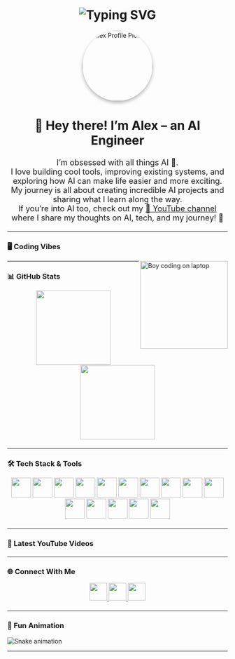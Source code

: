 <!-- Typing Animation Header -->
<h1 align="center">
  <img src="https://readme-typing-svg.herokuapp.com?font=Fira+Code&pause=1000&color=FF0000&center=true&vCenter=true&width=600&lines=AI+Engineer+%7C+Tech+Enthusiast+%7C+Builder;Sharing+AI+Projects+%26+Ideas;Exploring+How+AI+Shapes+the+Future" alt="Typing SVG" />
</h1>

<!-- Profile Picture + Intro -->
<div align="center">
  <img src="https://github.com/Alexmarco18.png" width="160" style="border-radius: 50%; box-shadow: 0px 4px 8px rgba(0,0,0,0.3);" alt="Alex Profile Picture"/>
</div>

<h2 align="center" style="font-size: 28px;">👋 Hey there! I’m <strong>Alex</strong> – an AI Engineer</h2>

<p align="center" style="font-size: 18px;">
I’m obsessed with all things AI 🤖.<br>
I love building cool tools, improving existing systems, and exploring how AI can make life easier and more exciting.<br>
My journey is all about creating incredible AI projects and sharing what I learn along the way.<br>
If you’re into AI too, check out my <a href="https://bit.ly/KodIQ" target="_blank">🎥 YouTube channel</a> where I share my thoughts on AI, tech, and my journey! 🚀
</p>

<hr style="margin: 20px 0;">

### 🖥️ Coding Vibes  

<img align="right" height="200" src="https://media.giphy.com/media/qgQUggAC3Pfv687qPC/giphy.gif" alt="Boy coding on laptop" />

---

### 📊 GitHub Stats  

<div align="center">
  <img src="https://github-readme-stats.vercel.app/api?username=Alexmarco18&show_icons=true&theme=dracula&count_private=true" height="170" />
  <img src="https://github-readme-stats.vercel.app/api/top-langs?username=Alexmarco18&layout=compact&langs_count=6&theme=dracula" height="170" />
</div>

<hr style="margin: 20px 0;">

### 🛠️ Tech Stack & Tools  

<div align="center">
  <img src="https://cdn.jsdelivr.net/gh/devicons/devicon/icons/react/react-original.svg" height="45" />
  <img src="https://cdn.jsdelivr.net/gh/devicons/devicon/icons/python/python-original.svg" height="45" />
  <img src="https://cdn.jsdelivr.net/gh/devicons/devicon/icons/azure/azure-original.svg" height="45" />
  <img src="https://cdn.jsdelivr.net/gh/devicons/devicon/icons/git/git-original.svg" height="45" />
  <img src="https://cdn.jsdelivr.net/gh/devicons/devicon/icons/googlecloud/googlecloud-original.svg" height="45" />
  <img src="https://cdn.jsdelivr.net/gh/devicons/devicon/icons/opencv/opencv-original.svg" height="45" />
  <img src="https://cdn.jsdelivr.net/gh/devicons/devicon/icons/pandas/pandas-original.svg" height="45" />
  <img src="https://cdn.jsdelivr.net/gh/devicons/devicon/icons/postgresql/postgresql-original.svg" height="45" />
  <img src="https://cdn.jsdelivr.net/gh/devicons/devicon/icons/pytorch/pytorch-original.svg" height="45" />
  <img src="https://cdn.jsdelivr.net/gh/devicons/devicon/icons/tensorflow/tensorflow-original.svg" height="45" />
  <img src="https://cdn.jsdelivr.net/gh/devicons/devicon/icons/docker/docker-original.svg" height="45" />
  <img src="https://cdn.jsdelivr.net/gh/devicons/devicon/icons/kubernetes/kubernetes-plain.svg" height="45" />
  <img src="https://cdn.jsdelivr.net/gh/devicons/devicon/icons/raspberrypi/raspberrypi-original.svg" height="45" />
  <img src="https://cdn.jsdelivr.net/gh/devicons/devicon/icons/jupyter/jupyter-original.svg" height="45" />
  <img src="https://cdn.jsdelivr.net/gh/devicons/devicon/icons/vscode/vscode-original.svg" height="45" />
</div>

<hr style="margin: 20px 0;">

### 🎥 Latest YouTube Videos  

<!-- BEGIN YOUTUBE-CARDS -->
<!-- END YOUTUBE-CARDS -->

<hr style="margin: 20px 0;">

### 🌐 Connect With Me  

<div align="center">
  <a href="https://bit.ly/KodIQ" target="_blank">
    <img src="https://img.shields.io/badge/YouTube-FF0000?style=for-the-badge&logo=youtube&logoColor=white" height="40"/>
  </a>
  <a href="https://www.linkedin.com/in/alex-marco1820/" target="_blank">
    <img src="https://img.shields.io/badge/LinkedIn-0077B5?style=for-the-badge&logo=linkedin&logoColor=white" height="40"/>
  </a>
  <a href="mailto:marcoalex201804@gmail.com">
    <img src="https://img.shields.io/badge/Gmail-D14836?style=for-the-badge&logo=gmail&logoColor=white" height="40"/>
  </a>
</div>

<hr style="margin: 20px 0;">

### 🐍 Fun Animation  

<img src="https://raw.githubusercontent.com/Alexmarco18/Alexmarco18/output/snake.svg" alt="Snake animation" />

---
